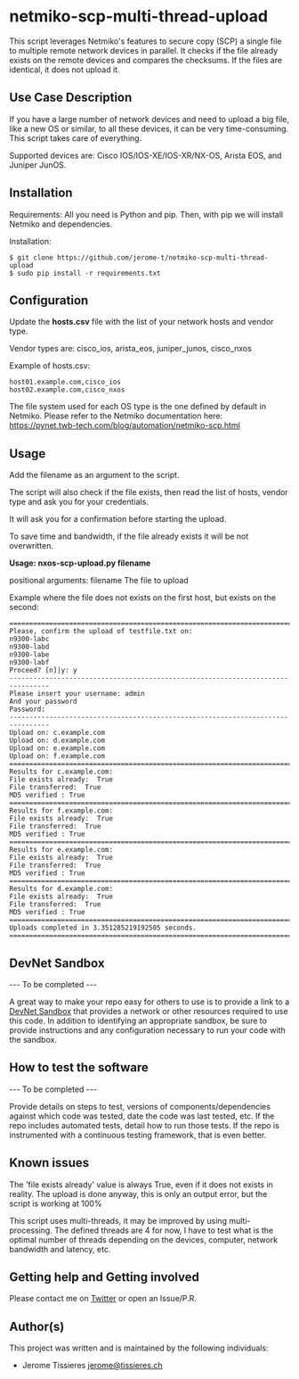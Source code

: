 # netmiko-scp-multi-thread-upload

This script leverages Netmiko's features to secure copy (SCP) a single file to multiple remote network devices in parallel.
It checks if the file already exists on the remote devices and compares the checksums. If the files are identical, it does not upload it.


## Use Case Description

If you have a large number of network devices and need to upload a big file, like a new OS or similar, to all these devices, it can be very time-consuming. This script takes care of everything.

Supported devices are: Cisco IOS/IOS-XE/IOS-XR/NX-OS, Arista EOS, and Juniper JunOS.


## Installation

Requirements: All you need is Python and pip.
Then, with pip we will install Netmiko and dependencies.

Installation:

	$ git clone https://github.com/jerome-t/netmiko-scp-multi-thread-upload
	$ sudo pip install -r requirements.txt

## Configuration

Update the **hosts.csv** file with the list of your network hosts and vendor type.

Vendor types are: cisco_ios, arista_eos, juniper_junos, cisco_nxos

Example of hosts.csv:

	host01.example.com,cisco_ios
	host02.example.com,cisco_nxos


The file system used for each OS type is the one defined by default in Netmiko. Please refer to the Netmiko documentation here: https://pynet.twb-tech.com/blog/automation/netmiko-scp.html


## Usage

Add the filename as an argument to the script.

The script will also check if the file exists, then read the list of hosts, vendor type and ask you for your credentials.

It will ask you for a confirmation before starting the upload.

To save time and bandwidth, if the file already exists it will be not overwritten.

**Usage: nxos-scp-upload.py filename**

positional arguments:
  filename        The file to upload

Example where the file does not exists on the first host, but exists on the second:

	================================================================================
	Please, confirm the upload of testfile.txt on: 
	n9300-labc
	n9300-labd
	n9300-labe
	n9300-labf
	Proceed? [n]|y: y
	--------------------------------------------------------------------------------
	Please insert your username: admin
	And your password
	Password: 
	--------------------------------------------------------------------------------
	Upload on: c.example.com
	Upload on: d.example.com
	Upload on: e.example.com
	Upload on: f.example.com
	================================================================================
	Results for c.example.com:
	File exists already:  True
	File transferred:  True
	MD5 verified : True
	================================================================================
	Results for f.example.com:
	File exists already:  True
	File transferred:  True
	MD5 verified : True
	================================================================================
	Results for e.example.com:
	File exists already:  True
	File transferred:  True
	MD5 verified : True
	================================================================================
	Results for d.example.com:
	File exists already:  True
	File transferred:  True
	MD5 verified : True
	================================================================================
	Uploads completed in 3.351285219192505 seconds.
	================================================================================



## DevNet Sandbox

--- To be completed ---

A great way to make your repo easy for others to use is to provide a link to a [DevNet Sandbox](https://developer.cisco.com/site/sandbox/) that provides a network or other resources required to use this code. In addition to identifying an appropriate sandbox, be sure to provide instructions and any configuration necessary to run your code with the sandbox.


## How to test the software

--- To be completed ---

Provide details on steps to test, versions of components/dependencies against which code was tested, date the code was last tested, etc. 
If the repo includes automated tests, detail how to run those tests.
If the repo is instrumented with a continuous testing framework, that is even better.


## Known issues

The 'file exists already' value is always True, even if it does not exists in reality. The upload is done anyway, this is only an output error, but the script is working at 100%

This script uses multi-threads, it may be improved by using multi-processing.
The defined threads are 4 for now, I have to test what is the optimal number of threads depending on the devices, computer, network bandwidth and latency, etc.


## Getting help and Getting involved

Please contact me on [Twitter](https://twitter.com/JeromeTissieres) or open an Issue/P.R.

## Author(s)

This project was written and is maintained by the following individuals:

* Jerome Tissieres <jerome@tissieres.ch>
